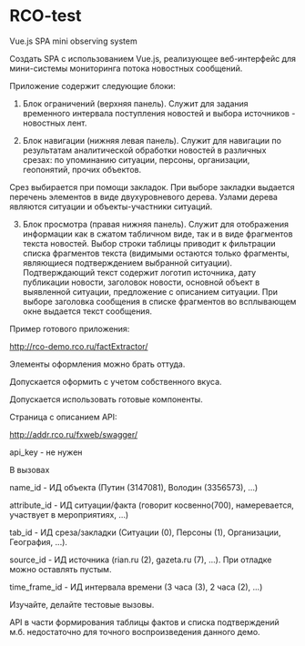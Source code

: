 # RCO-test
Vue.js SPA mini observing system


Создать SPA с использованием Vue.js, реализующее веб-интерфейс для мини-системы мониторинга потока новостных сообщений.

 

Приложение содержит следующие блоки:

1. Блок ограничений (верхняя панель). Служит для задания временного интервала поступления новостей и выбора источников - новостных лент.

2. Блок навигации (нижняя левая панель). Служит для навигации по результатам аналитической обработки новостей в различных срезах: по упоминанию ситуации, персоны, организации, геопонятий, прочих объектов.

Срез выбирается при помощи закладок. При выборе закладки выдается перечень элементов в виде двухуровневого дерева. Узлами дерева являются ситуации и объекты-участники ситуаций.

3. Блок просмотра (правая нижняя панель). Служит для отображения информации как в сжатом табличном виде, так и в виде фрагментов текста новостей. Выбор строки таблицы приводит к фильтрации списка фрагментов текста (видимыми остаются только фрагменты, являющиеся подтверждением выбранной ситуации). Подтверждающий текст содержит логотип источника, дату публикации новости, заголовок новости, основной объект в выявленной ситуации, предложение с описанием ситуации. При выборе заголовка сообщения в списке фрагментов во всплывающем окне выдается текст сообщения.

 

Пример готового приложения:

http://rco-demo.rco.ru/factExtractor/

Элементы оформления можно брать оттуда.

Допускается оформить с учетом собственного вкуса.

Допускается использовать готовые компоненты.

 

Страница с описанием API:

http://addr.rco.ru/fxweb/swagger/

api_key - не нужен

 

В вызовах

name_id - ИД объекта (Путин (3147081), Володин (3356573), ...)

attribute_id - ИД ситуации/факта (говорит косвенно(700), намеревается, участвует в мероприятиях, ...)

tab_id - ИД среза/закладки (Ситуации (0), Персоны (1), Организации, География, ...).

source_id - ИД источника (rian.ru (2), gazeta.ru (7), ...). При отладке можно оставлять пустым.

time_frame_id - ИД интервала времени (3 часа (3), 2 часа (2), ...)

 

Изучайте, делайте тестовые вызовы.

API в части формирования таблицы фактов и списка подтверждений м.б. недостаточно для точного воспроизведения данного демо.
